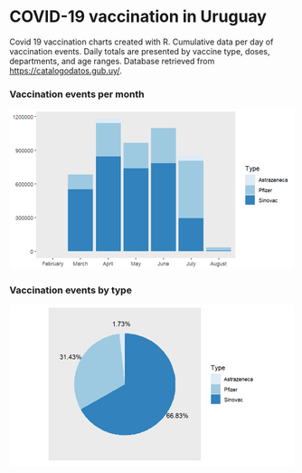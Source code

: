 # COVID-19 vaccination in Uruguay

Covid 19 vaccination charts created with R. Cumulative data per day of vaccination events. Daily totals are presented by vaccine type, doses, departments, and age ranges. Database retrieved from https://catalogodatos.gub.uy/.

### Vaccination events per month
![Vaccination events per month](vaccination_events_per_month.png "Vaccination events per month")

### Vaccination events by type
![Total events by type](total_events_by_type.png "Total events by type")